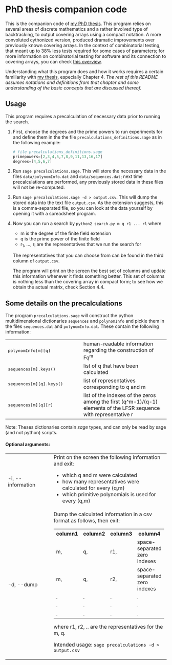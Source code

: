 # PhD thesis companion code

This is the companion code of [my PhD thesis](http://people.math.carleton.ca/~gtzanaki/project/phd-thesis).
This program relies on several areas of discrete mathematics and a rather involved type of backtracking, to output covering arrays using a compact notation.
A more convoluted cythonized version, produced dramatic improvements over previously known covering arrays.
In the context of combinatorial testing, that meant up to 38% less tests required for some cases of parameters; for more information on combinatorial testing for software and its connection to covering arrays, you can check [this overview](https://csrc.nist.gov/projects/automated-combinatorial-testing-for-software).

Understanding what this program does and how it works requires a certain familiarity with [my thesis](http://people.math.carleton.ca/~gtzanaki/project/phd-thesis), especially Chapter 4.
*The rest of this README assumes notations and definitions from that chapter and some understanding of the basic concepts that are discussed thereof.*

## Usage

This program requires a precalculation of necessary data prior to running the search.

1. First, choose the degrees and the prime powers to run experiments for and define them in the the file `precalculations_definitions.sage` as in the following example:

	```Python
	# file precalculations_definitions.sage
	primepowers=[2,3,4,5,7,8,9,11,13,16,17]
	degrees=[4,5,6,7]
	```
2. Run `sage precalculations.sage`. This will store the necessary data in the files `data/polynomInfo.dat` and `data/sequences.dat`; next time precalculations are performed, any previously stored data in these files will not be re-computed.

3. Run  `sage precalculations.sage -d > output.csv`. This will dump the stored data into the text file `output.csv`. As the extension suggests, this is a comma-separated file, so you can look at the data yourself by opening it with a spreadsheet program.

4. Now you can run a search by `python2 search.py m q r1 ... rl` where

	* m is the degree of the finite field extension
	* q is the prime power of the finite field
	* r<sub>1</sub>, ..., r<sub>l</sub> are the representatives that we run the search for

	The representatives that you can choose from can be found in the third column of `output.csv`.

    The program will print on the screen the best set of columns and update this information whenever it finds something better. This set of columns is nothing less than the covering array in compact form; to see how we obtain the actual matrix, check Section 4.4.

## Some details on the precalculations


The program `precalculations.sage` will construct the python multidimensional dictionaries `sequences` and `polynomInfo` and pickle them in the files `sequences.dat` and `polynomInfo.dat`. These contain the following information:

<table>
<tbody>
<tr>
    <td>
    <tt>polynomInfo[m][q]</tt>
    <td>
    human-readable information regarding the construction of Fq<sup>m</sup>
<tr>
    <td>
    <tt>sequences[m].keys()</tt>
    <td>
    list of q that have been calculated
<tr>
    <td width="220">
    <tt>sequences[m][q].keys()</tt>
    <td>
    list of representatives corresponding to q and m
<tr>
    <td>
    <tt> sequences[m][q][r]</tt>
    <td>
    list of the indexes of the zeros among the first (q^m-1)/(q-1) elements of the LFSR sequence with representative r
</table>

Note: Theses dictionaries contain *sage* types, and can only be read by sage (and not python) scripts.


#### Optional arguments:
<table>
<tr>
<td width="140">
-i, --information
<td>
Print on the screen the following information and exit:
    <ul>
        <li> which q and m were calculated
        <li> how many representatives were calculated for every (q,m)
        <li> which primitive polynomials is used for every (q,m)
    </ul>
<tr>
<td>
-d, --dump
<td>
Dump the calculated information in a csv format as follows, then exit:

<table>
<tr>
    <th> column1 <th> column2 <th> column3 <th> column4
<tr>
    <td> m,      <td>q,       <td>r1,      <td> space-separated zero indexes
<tr>
    <td> m,      <td>q,       <td>r2,      <td> space-separated zero indexes
<tr>
    <td>  .      <td> .       <td>  .      <td> .
<tr>
    <td>  .      <td> .       <td>  .      <td> .
<tr>
    <td>  .      <td> .       <td>  .      <td> .
</table>

where r1, r2, .. are the representatives for the m, q.

Intended usage: `sage precalculations -d > output.csv`
</table>

